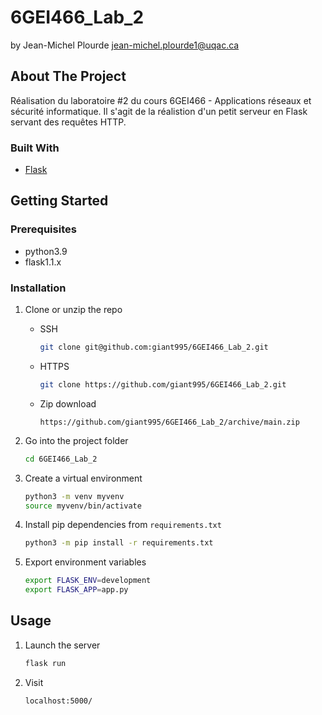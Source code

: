 # 6GEI466_Lab_2
by Jean-Michel Plourde
jean-michel.plourde1@uqac.ca

## About The Project

Réalisation du laboratoire #2 du cours 6GEI466 - Applications réseaux et sécurité informatique. Il s'agit de la réalistion d'un petit serveur en Flask servant des requêtes HTTP.

### Built With

* [Flask](https://flask.palletsprojects.com/en/1.1.x/)


<!-- GETTING STARTED -->
## Getting Started

### Prerequisites

* python3.9
* flask1.1.x

### Installation

1. Clone or unzip the repo
   * SSH
     ```sh
     git clone git@github.com:giant995/6GEI466_Lab_2.git
     ```
   
   * HTTPS
     ```sh
     git clone https://github.com/giant995/6GEI466_Lab_2.git
     ```
   
   * Zip download
     ```
     https://github.com/giant995/6GEI466_Lab_2/archive/main.zip
     ```
   
2. Go into the project folder
   ```sh
   cd 6GEI466_Lab_2
   ```
 
3. Create a virtual environment
   ```sh
   python3 -m venv myvenv
   source myvenv/bin/activate
   ```
4. Install pip dependencies from `requirements.txt`
   ```sh
   python3 -m pip install -r requirements.txt
   ```
5. Export environment variables
   ```sh
   export FLASK_ENV=development
   export FLASK_APP=app.py
   ```
   
   
<!-- USAGE EXAMPLES -->
## Usage
1. Launch the server
   ```sh
   flask run
   ```
2. Visit
   ```sh
   localhost:5000/
   ```
